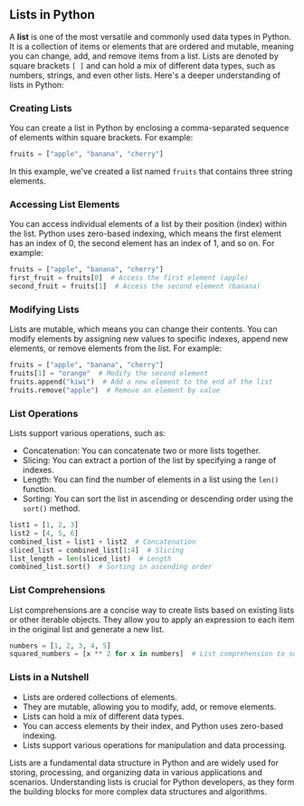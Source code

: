 ## Lists in Python

A **list** is one of the most versatile and commonly used data types in Python. It is a collection of items or elements that are ordered and mutable, meaning you can change, add, and remove items from a list. Lists are denoted by square brackets `[ ]` and can hold a mix of different data types, such as numbers, strings, and even other lists. Here's a deeper understanding of lists in Python:

### Creating Lists

You can create a list in Python by enclosing a comma-separated sequence of elements within square brackets. For example:

```python
fruits = ["apple", "banana", "cherry"]
```

In this example, we've created a list named `fruits` that contains three string elements.

### Accessing List Elements

You can access individual elements of a list by their position (index) within the list. Python uses zero-based indexing, which means the first element has an index of 0, the second element has an index of 1, and so on. For example:

```python
fruits = ["apple", "banana", "cherry"]
first_fruit = fruits[0]  # Access the first element (apple)
second_fruit = fruits[1]  # Access the second element (banana)
```

### Modifying Lists

Lists are mutable, which means you can change their contents. You can modify elements by assigning new values to specific indexes, append new elements, or remove elements from the list. For example:

```python
fruits = ["apple", "banana", "cherry"]
fruits[1] = "orange"  # Modify the second element
fruits.append("kiwi")  # Add a new element to the end of the list
fruits.remove("apple")  # Remove an element by value
```

### List Operations

Lists support various operations, such as:

- Concatenation: You can concatenate two or more lists together.
- Slicing: You can extract a portion of the list by specifying a range of indexes.
- Length: You can find the number of elements in a list using the `len()` function.
- Sorting: You can sort the list in ascending or descending order using the `sort()` method.

```python
list1 = [1, 2, 3]
list2 = [4, 5, 6]
combined_list = list1 + list2  # Concatenation
sliced_list = combined_list[1:4]  # Slicing
list_length = len(sliced_list)  # Length
combined_list.sort()  # Sorting in ascending order
```

### List Comprehensions

List comprehensions are a concise way to create lists based on existing lists or other iterable objects. They allow you to apply an expression to each item in the original list and generate a new list.

```python
numbers = [1, 2, 3, 4, 5]
squared_numbers = [x ** 2 for x in numbers]  # List comprehension to square each number
```

### Lists in a Nutshell

- Lists are ordered collections of elements.
- They are mutable, allowing you to modify, add, or remove elements.
- Lists can hold a mix of different data types.
- You can access elements by their index, and Python uses zero-based indexing.
- Lists support various operations for manipulation and data processing.

Lists are a fundamental data structure in Python and are widely used for storing, processing, and organizing data in various applications and scenarios. Understanding lists is crucial for Python developers, as they form the building blocks for more complex data structures and algorithms.